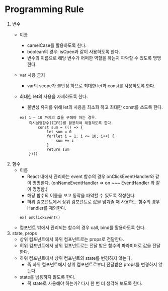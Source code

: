 # Programming Rule

1. 변수
    - 이름
        * camelCase를 활용하도록 한다.
        * boolean의 경우: isOpen과 같이 사용하도록 한다.
        * 변수의 이름으로 해당 변수가 어떠한 역할을 하는지 파악할 수 있도록 명명한다.

    - var 사용 금지
        * var의 scope가 불안정 하므로 최대한 let과 const를 사용하도록 한다.

    - 최대한 let의 사용을 자제하도록 한다.
        * 불변성 유지를 위해 let의 사용을 최소화 하고 최대한 const를 쓰도록 한다.
        ```
        ex) 1 ~ 10 까지의 값을 구해야 하는 경우.
            즉시실행함수(IIFE)를 활용하여 해결하도록 한다.
                const sum = (() => {
                    let sum = 0
                    for(let i = 1; i <= 10; i++) {
                        sum += i
                    }
                    return sum
            })()
        ```
2. 함수
    - 이름
        * React 내에서 관리하는 event 함수의 경우 onClickEventHandler와 같이 명명한다. (onNameEventHandler => on ~~~ EventHandler 와 같이 명명함.)
        * 해당 함수의 이름을 보고 동작을 파악할 수 있도록 작성한다.
        * 하위 컴포넌트에서 상위 컴포넌트로 값을 넘겨줄 때 사용하는 함수의 경우 Handler를 제외한다.
        ```
        ex) onClickEvent()
        ```
    - 컴포넌트 밖에서 관리되는 함수의 경우 call, bind를 활용하도록 한다.
3. state, props
    - 상위 컴포넌트에서 하위 컴포넌트로는 props로 전달한다.
    - 히위 컴포넌트에서 상위 컴포넌트로는 전달 받은 함수의 파라미터로 값을 전달한다.
    - 하위 컴포넌트에서 상위 컴포넌트의 state를 변경하지 않는다.
        * 즉 하위 컴포넌트에서 상위 컴포넌트로부터 전달받은 props를 변경하지 않는다.
    - state를 남용하지 않도록 한다.
        * 꼭 state로 사용해야 하는가? 다시 한 번 더 생각해 보도록 한다.